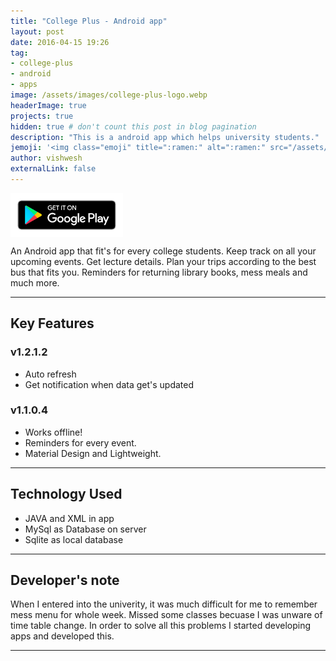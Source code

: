 ```yaml
---
title: "College Plus - Android app"
layout: post
date: 2016-04-15 19:26
tag: 
- college-plus
- android
- apps
image: /assets/images/college-plus-logo.webp
headerImage: true
projects: true
hidden: true # don't count this post in blog pagination
description: "This is a android app which helps university students."
jemoji: '<img class="emoji" title=":ramen:" alt=":ramen:" src="/assets/images/college-plus-logo.webp" height="20" width="20" align="absmiddle">'
author: vishwesh
externalLink: false
---
```


<a href="http://bit.ly/college-plus" target="_blank">
  <img width="180" height="70" border="0" align="center"  src="/assets/images/play-store.png"/>
</a>

An Android app that fit's for every college students. Keep track on all your upcoming events. Get lecture details. Plan your trips according to the best bus that fits you. Reminders for returning library books, mess meals and much more. 

---

## Key Features 

### v1.2.1.2

- Auto refresh
- Get notification when data get's updated

### v1.1.0.4

- Works offline!
- Reminders for every event.
- Material Design and Lightweight.

---

## Technology Used

- JAVA and XML in app
- MySql as Database on server
- Sqlite as local database

---

## Developer's note

When I entered into the univerity, it was much difficult for me to remember mess menu for whole week. Missed some classes becuase I was unware of time table change. In order to solve all this problems I started developing apps and developed this.

---
